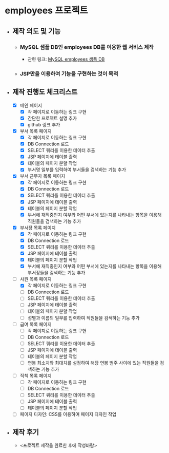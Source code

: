 # employees 프로젝트

+ ## 제작 의도 및 기능
  + ### MySQL 샘플 DB인 employees DB를 이용한 웹 서비스 제작
    + 관련 링크: [MySQL employees 샘플 DB](https://dev.mysql.com/doc/employee/en/)
  + ### JSP만을 이용하여 기능을 구현하는 것이 목적

+ ## 제작 진행도 체크리스트
  - [X] 메인 페이지
    - [X] 각 페이지로 이동하는 링크 구현
    - [X] 간단한 프로젝트 설명 추가
    - [X] github 링크 추가
  - [X] 부서 목록 페이지
    - [X] 각 페이지로 이동하는 링크 구현
    - [X] DB Connection 로드
    - [X] SELECT 쿼리를 이용한 데이터 추출
    - [X] JSP 페이지에 테이블 출력
    - [X] 테이블의 페이지 분할 작업
    - [X] 부서명 일부를 입력하여 부서들을 검색하는 기능 추가
  - [X] 부서 근무자 목록 페이지
    - [X] 각 페이지로 이동하는 링크 구현
    - [X] DB Connection 로드
    - [X] SELECT 쿼리를 이용한 데이터 추출
    - [X] JSP 페이지에 테이블 출력
    - [X] 테이블의 페이지 분할 작업
    - [X] 부서에 재직중인지 여부와 어떤 부서에 있는지를 나타내는 항목을 이용해 직원들을 검색하는 기능 추가
  - [X] 부서장 목록 페이지
    - [X] 각 페이지로 이동하는 링크 구현
    - [X] DB Connection 로드
    - [X] SELECT 쿼리를 이용한 데이터 추출
    - [X] JSP 페이지에 테이블 출력
    - [X] 테이블의 페이지 분할 작업
    - [X] 부서에 재직중인지 여부와 어떤 부서에 있는지를 나타내는 항목을 이용해 부서장들을 검색하는 기능 추가
  - [ ] 사원 목록 페이지
    - [X] 각 페이지로 이동하는 링크 구현
    - [ ] DB Connection 로드
    - [ ] SELECT 쿼리를 이용한 데이터 추출
    - [ ] JSP 페이지에 테이블 출력
    - [ ] 테이블의 페이지 분할 작업
    - [ ] 성별과 이름의 일부를 입력하여 직원들을 검색하는 기능 추가
  - [ ] 급여 목록 페이지
    - [ ] 각 페이지로 이동하는 링크 구현
    - [ ] DB Connection 로드
    - [ ] SELECT 쿼리를 이용한 데이터 추출
    - [ ] JSP 페이지에 테이블 출력
    - [ ] 테이블의 페이지 분할 작업
    - [ ] 연봉 최소치와 최대치를 설정하여 해당 연봉 범주 사이에 있는 직원들을 검색하는 기능 추가
  - [ ] 직책 목록 페이지
    - [ ] 각 페이지로 이동하는 링크 구현
    - [ ] DB Connection 로드
    - [ ] SELECT 쿼리를 이용한 데이터 추출
    - [ ] JSP 페이지에 테이블 출력
    - [ ] 테이블의 페이지 분할 작업
  - [ ] 페이지 디자인: CSS를 이용하여 페이지 디자인 작업

+ ## 제작 후기
  + <프로젝트 제작을 완료한 후에 작성바람>